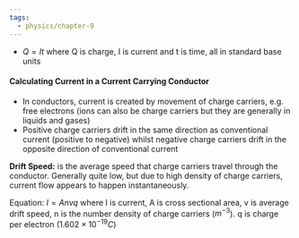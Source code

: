 ```yaml
---
tags:
  - physics/chapter-9
---
```


- $Q = It$ where Q is charge, I is current and t is time, all in standard base units

#### Calculating Current in a Current Carrying Conductor 

- In conductors, current is created by movement of charge carriers, e.g. free electrons (ions can also be charge carriers but they are generally in liquids and gases)
- Positive charge carriers drift in the same direction as conventional current (positive to negative) whilst negative charge carriers drift in the opposite direction of conventional current 

**Drift Speed:** is the average speed that charge carriers travel through the conductor. Generally quite low, but due to high density of charge carriers, current flow appears to happen instantaneously.

Equation: $I = Anvq$ where I is current, A is cross sectional area, v is average drift speed, n is the number density of charge carriers ($m^{-3}$). q is charge per electron ($1.602 × 10^{-19}C$)